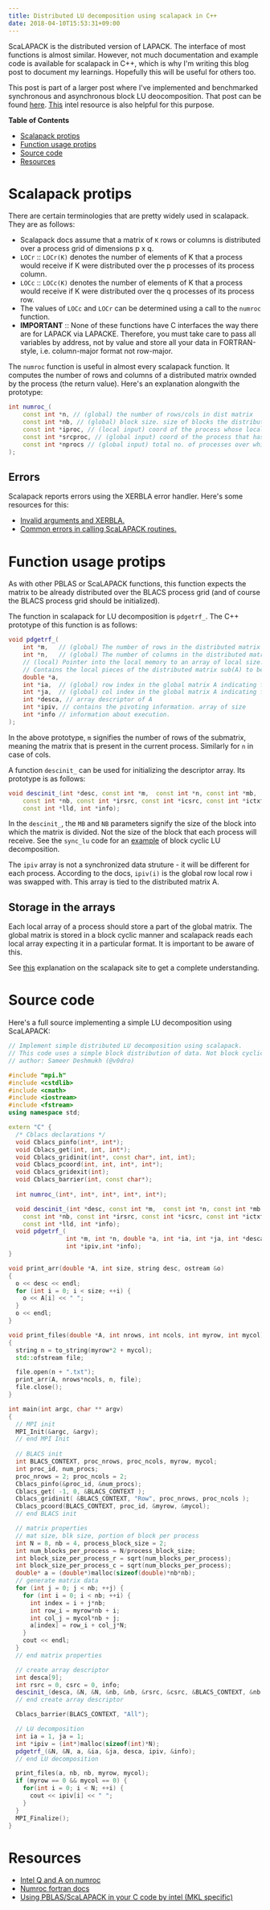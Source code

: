 ```yaml
---
title: Distributed LU decomposition using scalapack in C++
date: 2018-04-10T15:53:31+09:00
---
```


ScaLAPACK is the distributed version of LAPACK. The interface of most functions is 
almost similar. However, not much documentation and example code is available for 
scalapack in C++, which is why I'm writing this blog post to document my learnings.
Hopefully this will be useful for others too.

This post is part of a larger post where I've implemented and benchmarked synchronous 
and asynchronous block LU deocomposition. That post can be found [here](URL). [This](https://software.intel.com/en-us/mkl-developer-reference-c-p-getrf) intel resource is also helpful for this purpose.

<!-- markdown-toc start - Don't edit this section. Run M-x markdown-toc-refresh-toc -->
**Table of Contents**

- [Scalapack protips](#scalapack-protips)
- [Function usage protips](#function-usage-protips)
- [Source code](#source-code)
- [Resources](#resources)

<!-- markdown-toc end -->

# Scalapack protips

There are certain terminologies that are pretty widely used in scalapack. They are as follows:
* Scalapack docs assume that a matrix of `K` rows or columns is distributed over a process grid of dimensions p x q.
* `LOCr` :: `LOCr(K)` denotes the number of elements of K that a process would receive if K were
distributed over the p processes of its process column.
* `LOCc` :: `LOCc(K)` denotes the number of elements of K that a process would receive if K were 
distributed over the q processes of its process row.
* The values of `LOCc` and `LOCr` can be determined using a call to the `numroc` function.
* **IMPORTANT** :: None of these functions have C interfaces the way there are for LAPACK via LAPACKE. 
Therefore, you must take care to pass all variables by address, not by value and store all your data 
in FORTRAN-style, i.e. column-major format not row-major.

The `numroc` function is useful in almost every scalapack function. It computes the number of rows 
and columns of a distributed matrix ownded by the process (the return value). Here's an explanation 
alongwith the prototype:
``` cpp
int numroc_(
    const int *n, // (global) the number of rows/cols in dist matrix
    const int *nb, // (global) block size. size of blocks the distributed matrix is split into.
    const int *iproc, // (local input) coord of the process whose local array row is to be determined.
    const int *srcproc, // (global input) coord of the process that has the first row/col of distributed matrix.
    const int *nprocs // (global input) total no. of processes over which the matrix is distributed.
);
```

## Errors

Scalapack reports errors using the XERBLA error handler. Here's some resources for this:
* [Invalid arguments and XERBLA.](http://www.netlib.org/scalapack/slug/node151.html#SECTION04751000000000000000)
* [Common errors in calling ScaLAPACK routines.](http://www.netlib.org/scalapack/slug/node149.html#seccommonerrors)

# Function usage protips

As with other PBLAS or ScaLAPACK functions, this function expects the matrix to be already distributed over the BLACS process grid (and of course the BLACS process grid should be initialized).

The function in scalapack for LU decomposition is `pdgetrf_`. The C++ prototype of this function is
as follows:
``` cpp
void pdgetrf_(
    int *m,   // (global) The number of rows in the distributed matrix sub(A)
    int *n,   // (global) The number of columns in the distributed matrix sub(A)
    // (local) Pointer into the local memory to an array of local size.
    // Contains the local pieces of the distributed matrix sub(A) to be factored.
    double *a,
    int *ia,  // (global) row index in the global matrix A indicating first row matrix sub(A)
    int *ja,  // (global) col index in the global matrix A indicating first col matrix sub(A)
    int *desca, // array descriptor of A
    int *ipiv, // contains the pivoting information. array of size
    int *info // information about execution.
);
```

In the above prototype, `m` signifies the number of rows of the submatrix, meaning
the matrix that is present in the current process. Similarly for `n` in case of cols.

A function `descinit_` can be used for initializing the descriptor array. Its prototype is as
follows:
``` cpp
void descinit_(int *desc, const int *m,  const int *n, const int *mb, 
    const int *nb, const int *irsrc, const int *icsrc, const int *ictxt, 
    const int *lld, int *info);
```
In the `descinit_`, the `MB` and `NB` parameters signify the size of the block into which the
matrix is divided. Not the size of the block that each process will receive. See the `sync_lu`
code for an [example](https://github.com/v0dro/scratch/tree/master/c_shizzle/parallel/sync_lu) of block cyclic LU decomposition.

The `ipiv` array is not a synchronized data struture - it will be different for each process.
According to the docs, `ipiv(i)` is the global row local row i was swapped with. This array 
is tied to the distributed matrix A.

## Storage in the arrays

Each local array of a process should store a part of the global matrix. The global matrix is stored
in a block cyclic manner and scalapack reads each local array expecting it in a particular format.
It is important to be aware of this.

See [this](http://netlib.org/scalapack/slug/node28.html) explanation on the scalapack site to get a complete understanding.

# Source code

Here's a full source implementing a simple LU decomposition using ScaLAPACK:

``` cpp
// Implement simple distributed LU decomposition using scalapack.
// This code uses a simple block distribution of data. Not block cyclic.
// author: Sameer Deshmukh (@v0dro)

#include "mpi.h"
#include <cstdlib>
#include <cmath>
#include <iostream>
#include <fstream>
using namespace std;

extern "C" {
  /* Cblacs declarations */
  void Cblacs_pinfo(int*, int*);
  void Cblacs_get(int, int, int*);
  void Cblacs_gridinit(int*, const char*, int, int);
  void Cblacs_pcoord(int, int, int*, int*);
  void Cblacs_gridexit(int);
  void Cblacs_barrier(int, const char*);
 
  int numroc_(int*, int*, int*, int*, int*);

  void descinit_(int *desc, const int *m,  const int *n, const int *mb, 
    const int *nb, const int *irsrc, const int *icsrc, const int *ictxt, 
    const int *lld, int *info);
  void pdgetrf_(
                int *m, int *n, double *a, int *ia, int *ja, int *desca,
                int *ipiv,int *info);
}

void print_arr(double *A, int size, string desc, ostream &o)
{
  o << desc << endl;
  for (int i = 0; i < size; ++i) {
    o << A[i] << " ";
  }
  o << endl;
}

void print_files(double *A, int nrows, int ncols, int myrow, int mycol)
{
  string n = to_string(myrow*2 + mycol); 
  std::ofstream file;

  file.open(n + ".txt");
  print_arr(A, nrows*ncols, n, file);
  file.close();
}

int main(int argc, char ** argv)
{
  // MPI init
  MPI_Init(&argc, &argv);
  // end MPI Init
  
  // BLACS init
  int BLACS_CONTEXT, proc_nrows, proc_ncols, myrow, mycol;
  int proc_id, num_procs;
  proc_nrows = 2; proc_ncols = 2;
  Cblacs_pinfo(&proc_id, &num_procs);
  Cblacs_get( -1, 0, &BLACS_CONTEXT );
  Cblacs_gridinit( &BLACS_CONTEXT, "Row", proc_nrows, proc_ncols );
  Cblacs_pcoord(BLACS_CONTEXT, proc_id, &myrow, &mycol);
  // end BLACS init

  // matrix properties
  // mat size, blk size, portion of block per process
  int N = 8, nb = 4, process_block_size = 2;
  int num_blocks_per_process = N/process_block_size;
  int block_size_per_process_r = sqrt(num_blocks_per_process);
  int block_size_per_process_c = sqrt(num_blocks_per_process);
  double* a = (double*)malloc(sizeof(double)*nb*nb);
  // generate matrix data
  for (int j = 0; j < nb; ++j) {
    for (int i = 0; i < nb; ++i) {
      int index = i + j*nb;
      int row_i = myrow*nb + i;
      int col_j = mycol*nb + j;
      a[index] = row_i + col_j*N;
    }
    cout << endl;
  }
  // end matrix properties

  // create array descriptor
  int desca[9];
  int rsrc = 0, csrc = 0, info;
  descinit_(desca, &N, &N, &nb, &nb, &rsrc, &csrc, &BLACS_CONTEXT, &nb, &info);
  // end create array descriptor

  Cblacs_barrier(BLACS_CONTEXT, "All");

  // LU decomposition
  int ia = 1, ja = 1;
  int *ipiv = (int*)malloc(sizeof(int)*N);
  pdgetrf_(&N, &N, a, &ia, &ja, desca, ipiv, &info);
  // end LU decomposition

  print_files(a, nb, nb, myrow, mycol);
  if (myrow == 0 && mycol == 0) {
    for(int i = 0; i < N; ++i) {
      cout << ipiv[i] << " ";
    }
  }
  MPI_Finalize();
}
```

# Resources

* [Intel Q and A on numroc](https://software.intel.com/en-us/forums/intel-math-kernel-library/topic/288028)
* [Numroc fortran docs](http://www.netlib.org/scalapack/explore-html/d4/d48/numroc_8f_source.html) 
* [Using PBLAS/ScaLAPACK in your C code by intel (MKL specific)](https://software.intel.com/en-us/articles/using-cluster-mkl-pblasscalapack-fortran-routine-in-your-c-program) 

